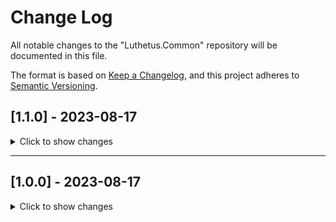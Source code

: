 # Change Log

All notable changes to the "Luthetus.Common" repository will be documented in this file.

The format is based on [Keep a Changelog](https://keepachangelog.com/en/1.0.0/),
and this project adheres to [Semantic Versioning](https://semver.org/spec/v2.0.0.html).

## [1.1.0] - 2023-08-17
<details>
  <summary>Click to show changes</summary>

	### Fixed
	- Register `IThemeRecordsCollectionService` from within `Luthetus.Common`.
</details>

---

## [1.0.0] - 2023-08-17
<details>
  <summary>Click to show changes</summary>

	### Added
	- NuGet Package was uploaded.
</details>
